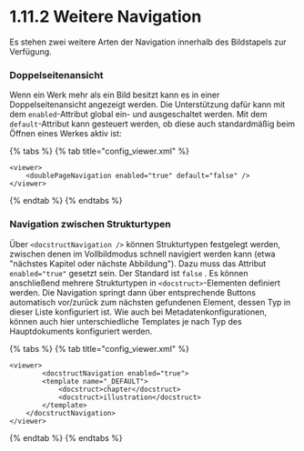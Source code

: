 # 1.11.2 Weitere Navigation

Es stehen zwei weitere Arten der Navigation innerhalb des Bildstapels zur Verfügung.

### Doppelseitenansicht

Wenn ein Werk mehr als ein Bild besitzt kann es in einer Doppelseitenansicht angezeigt werden. Die Unterstützung dafür kann mit dem `enabled`-Attribut global ein- und ausgeschaltet werden. Mit dem `default`-Attribut kann gesteuert werden, ob diese auch standardmäßig beim Öffnen eines Werkes aktiv ist:

{% tabs %}
{% tab title="config_viewer.xml" %}
```markup
<viewer>
    <doublePageNavigation enabled="true" default="false" />
</viewer>
```
{% endtab %}
{% endtabs %}

### Navigation zwischen Strukturtypen

Über `<docstructNavigation />` können Strukturtypen festgelegt werden, zwischen denen im Vollbildmodus schnell navigiert werden kann (etwa "nächstes Kapitel oder nächste Abbildung"). Dazu muss das Attribut `enabled="true"` gesetzt sein. Der Standard ist `false` . Es können anschließend mehrere Strukturtypen in `<docstruct>`-Elementen definiert werden. Die Navigation springt dann über entsprechende Buttons automatisch vor/zurück zum nächsten gefundenen Element, dessen Typ in dieser Liste konfiguriert ist. Wie auch bei Metadatenkonfigurationen, können auch hier unterschiedliche Templates je nach Typ des Hauptdokuments konfiguriert werden.

{% tabs %}
{% tab title="config_viewer.xml" %}
```markup
<viewer>
        <docstructNavigation enabled="true">
        <template name="_DEFAULT">
            <docstruct>chapter</docstruct>
            <docstruct>illustration</docstruct>
        </template>
    </docstructNavigation>
</viewer>
```
{% endtab %}
{% endtabs %}
